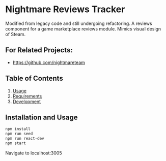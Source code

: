 # Nightmare Reviews Tracker

Modified from legacy code and still undergoing refactoring. A reviews component for a game marketplace reviews module. Mimics visual design of Steam.

## For Related Projects:

  - https://github.com/nightmareteam

## Table of Contents

1. [Usage](#Usage)
1. [Requirements](#requirements)
1. [Development](#development)

## Installation and Usage

```bash
npm install
npm run seed
npm run react-dev
npm start
```
Navigate to localhost:3005
